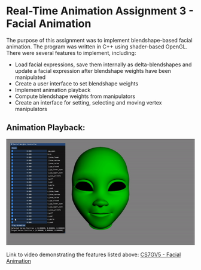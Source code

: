 # Real-Time Animation Assignment 3 - Facial Animation
The purpose of this assignment was to implement blendshape-based facial animation. The program was written in C++ using shader-based OpenGL. There were several features to implement, including:
- Load facial expressions, save them internally as delta-blendshapes and update a facial expression after blendshape weights have been manipulated
- Create a user interface to set blendshape weights
- Implement animation playback
- Compute blendshape weights from manipulators
- Create an interface for setting, selecting and moving vertex manipulators

## Animation Playback:
![GIF](resource-files/face_anim.gif)

Link to video demonstrating the features listed above:
[CS7GV5 - Facial Animation](https://youtu.be/fqELB8sVoAw)

